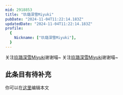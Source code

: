 ```yaml
---
mid: 2918853
title: "玖璐深雪Miyuki"
pubDate: "2024-11-04T11:22:14.183Z"
updatedDate: "2024-11-04T11:22:14.183Z"
profile:
  {
    Nickname: ["玖璐深雪Miyuki"],
  }
---
```


关注[玖璐深雪Miyuki](https://space.bilibili.com/2918853)谢谢喵~ 关注[玖璐深雪Miyuki](https://space.bilibili.com/2918853)谢谢喵~

## 此条目有待补充
你可以在[这里](https://github.com/Yuhanawa/VTuber.ICU/edit/master/src/content/v/玖璐深雪Miyuki/index.md)编辑本文
